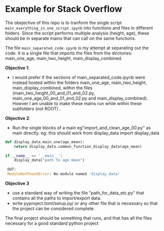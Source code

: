 # Example for Stack Overflow 

The obejective of this repo is to tranform the single script ```main_everything_in_one_script.ipynb``` into functions and files in different folders.
Since the script performs multiple analysis (height, age), these should be in separate mains that can call on the same functions. 

The file ```main_separated_code.ipynb``` is my attempt at separating out the code.
It is a single file that imports the files from the dirctories: main_one_age, main_two_height, main_display_combined. 

**Objective 1**: 

 - I would prefer if the sections of main_separated_code.ipynb were instead hosted within the folders main_one_age, main_two_height, main_display_combined, within the files (main_two_height_00_and_01_and_02.py, main_one_age_00_and_01_and_02.py and main_display_combined). Howver I am unable to make these mains run while within these subfolders (not ROOT) . 


**Objective 2**: 
 - Run the single blocks of a main eg"import_and_clean_age_00.py" as main directly. 
eg: this should work 
 from display_data import display_data
```python
def display_data_main_one(age_mean):
    return display_data.common_function_display_data(age_mean)
     
if __name__ == '__main__': 
    display_data("path to age mean")
    
 OUT: 
 ModuleNotFoundError: No module named 'display_data'
 ```
 **Objective 3**
 - use a standard way of writing the file "path_for_data_etc.py" that contains all the paths to import/export data. 
 - write pyproject.toml/setup.py/ or any other file that is necessary so that the project can be considered complete. 
 
The final project should be something that runs, and that has all the files necessary for a good standard python project
